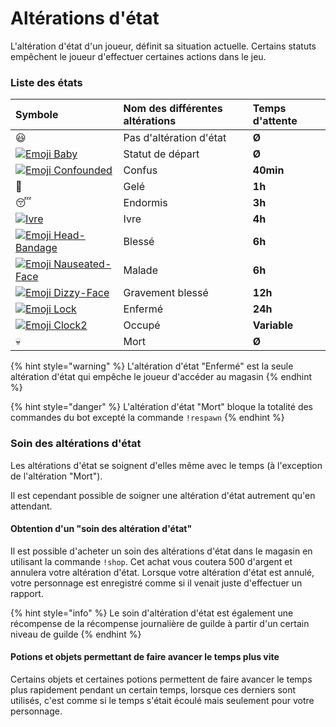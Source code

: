 # Altérations d'état

L'altération d'état d'un joueur, définit sa situation actuelle. Certains statuts empêchent le joueur d'effectuer certaines actions dans le jeu.

###  Liste des états 

| Symbole | Nom des différentes altérations | Temps d'attente |
| :--- | :--- | :--- |
| 😃  | Pas d'altération d'état | **Ø** |
| [![Emoji Baby](https://vignette.wikia.nocookie.net/draftbot/images/9/93/Emoji_Baby.png/revision/latest/scale-to-width-down/20?cb=20200301093928&path-prefix=fr)](https://vignette.wikia.nocookie.net/draftbot/images/9/93/Emoji_Baby.png/revision/latest?cb=20200301093928&path-prefix=fr) | Statut de départ | **Ø** |
| [![Emoji Confounded](https://vignette.wikia.nocookie.net/draftbot/images/0/01/Emoji_Confounded.png/revision/latest/scale-to-width-down/20?cb=20200301093840&path-prefix=fr)](https://vignette.wikia.nocookie.net/draftbot/images/0/01/Emoji_Confounded.png/revision/latest?cb=20200301093840&path-prefix=fr) | Confus | **40min** |
| 🥶  | Gelé | **1h** |
| 😴  | Endormis | **3h** |
| [![Ivre](https://vignette.wikia.nocookie.net/draftbot/images/4/4c/Ivre.png/revision/latest/scale-to-width-down/20?cb=20200422162728&path-prefix=fr)](https://vignette.wikia.nocookie.net/draftbot/images/4/4c/Ivre.png/revision/latest?cb=20200422162728&path-prefix=fr) | Ivre | **4h** |
| [![Emoji Head-Bandage](https://vignette.wikia.nocookie.net/draftbot/images/f/f1/Emoji_Head-Bandage.png/revision/latest/scale-to-width-down/20?cb=20200301094204&path-prefix=fr)](https://vignette.wikia.nocookie.net/draftbot/images/f/f1/Emoji_Head-Bandage.png/revision/latest?cb=20200301094204&path-prefix=fr) | Blessé | **6h** |
| [![Emoji Nauseated-Face](https://vignette.wikia.nocookie.net/draftbot/images/9/94/Emoji_Nauseated-Face.png/revision/latest/scale-to-width-down/20?cb=20200229133419&path-prefix=fr)](https://vignette.wikia.nocookie.net/draftbot/images/9/94/Emoji_Nauseated-Face.png/revision/latest?cb=20200229133419&path-prefix=fr) | Malade | **6h** |
| [![Emoji Dizzy-Face](https://vignette.wikia.nocookie.net/draftbot/images/0/0d/Emoji_Dizzy-Face.png/revision/latest/scale-to-width-down/20?cb=20200229133925&path-prefix=fr)](https://vignette.wikia.nocookie.net/draftbot/images/0/0d/Emoji_Dizzy-Face.png/revision/latest?cb=20200229133925&path-prefix=fr) | Gravement blessé | **12h** |
| [![Emoji Lock](https://vignette.wikia.nocookie.net/draftbot/images/4/46/Emoji_Lock.png/revision/latest/scale-to-width-down/20?cb=20200301093817&path-prefix=fr)](https://vignette.wikia.nocookie.net/draftbot/images/4/46/Emoji_Lock.png/revision/latest?cb=20200301093817&path-prefix=fr) | Enfermé | **24h** |
| [![Emoji Clock2](https://vignette.wikia.nocookie.net/draftbot/images/3/35/Emoji_Clock2.png/revision/latest/scale-to-width-down/20?cb=20200301094015&path-prefix=fr)](https://vignette.wikia.nocookie.net/draftbot/images/3/35/Emoji_Clock2.png/revision/latest?cb=20200301094015&path-prefix=fr) | Occupé | **Variable** |
| 💀  | Mort | **Ø** |

{% hint style="warning" %}
L'altération d'état "Enfermé" est la seule altération d'état qui empêche le joueur d'accéder au magasin
{% endhint %}

{% hint style="danger" %}
L'altération d'état "Mort" bloque la totalité des commandes du bot excepté la commande `!respawn`
{% endhint %}

### Soin des altérations d'état

Les altérations d'état se soignent d'elles même avec le temps \(à l'exception de l'altération "Mort"\).

Il est cependant possible de soigner une altération d'état autrement qu'en attendant.

#### Obtention d'un "soin des altération d'état"

Il est possible d'acheter un soin des altérations d'état dans le magasin en utilisant la commande `!shop`. Cet achat vous coutera 500 d'argent et annulera votre altération d'état. Lorsque votre altération d'état est annulé, votre personnage est enregistré comme si il venait juste d'effectuer un rapport.

{% hint style="info" %}
Le soin d'altération d'état est également une récompense de la récompense journalière de guilde à partir d'un certain niveau de guilde
{% endhint %}

#### Potions et objets permettant de faire avancer le temps plus vite

Certains objets et certaines potions permettent de faire avancer le temps plus rapidement pendant un certain temps, lorsque ces derniers sont utilisés, c'est comme si le temps s'était écoulé mais seulement pour votre personnage.

